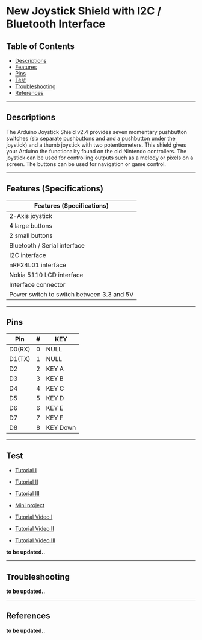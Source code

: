 # New Joystick Shield with I2C / Bluetooth Interface

## Table of Contents

-   [Descriptions](#descriptions)
-   [Features](#features)
-   [Pins](#pins)
-   [Test](#test-code)
-   [Troubleshooting](#troubleshooting)
-   [References](#references)

---

## Descriptions

The Arduino Joystick Shield v2.4 provides seven momentary pushbutton switches (six separate pushbuttons and and a pushbutton under the joystick) and a thumb joystick with two potentiometers. This shield gives your Arduino the functionality found on the old Nintendo controllers. The joystick can be used for controlling outputs such as a melody or pixels on a screen. The buttons can be used for navigation or game control.

---

## Features (Specifications)

| Features (Specifications)                 |
| ----------------------------------------- |
| 2-Axis joystick                           |
| 4 large buttons                           |
| 2 small buttons                           |
| Bluetooth / Serial interface              |
| I2C interface                             |
| nRF24L01 interface                        |
| Nokia 5110 LCD interface                  |
| Interface connector                       |
| Power switch to switch between 3.3 and 5V |

---

## Pins

| Pin    | #   | KEY      |
| ------ | --- | -------- |
| D0(RX) | 0   | NULL     |
| D1(TX) | 1   | NULL     |
| D2     | 2   | KEY A    |
| D3     | 3   | KEY B    |
| D4     | 4   | KEY C    |
| D5     | 5   | KEY D    |
| D6     | 6   | KEY E    |
| D7     | 7   | KEY F    |
| D8     | 8   | KEY Down |

---

## Test

-   [Tutorial I](https://bit.ly/2PKZpps)
-   [Tutorial II](http://bit.ly/Arduino-Joystick-Shield)
-   [Tutorial III](http://bit.ly/Arduino-Joystick-Shield-and-Nokia-51110)

-   [Mini project](https://bit.ly/2PKZtFI)

-   [Tutorial Video I](https://www.youtube.com/watch?v=wJXgECta8oc)
-   [Tutorial Video II](https://youtu.be/idHijdh6f_Q)
-   [Tutorial Video III](https://youtu.be/TbYrIY70Lec)

**to be updated..**

---

## Troubleshooting

**to be updated..**

---

## References

**to be updated..**
